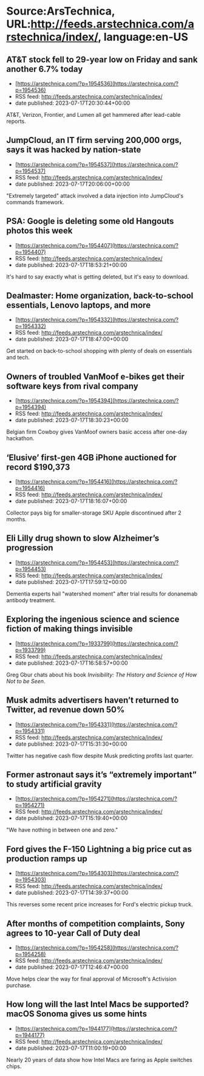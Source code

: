 # Source:ArsTechnica, URL:http://feeds.arstechnica.com/arstechnica/index/, language:en-US

## AT&T stock fell to 29-year low on Friday and sank another 6.7% today
 - [https://arstechnica.com/?p=1954536](https://arstechnica.com/?p=1954536)
 - RSS feed: http://feeds.arstechnica.com/arstechnica/index/
 - date published: 2023-07-17T20:30:44+00:00

AT&#038;T, Verizon, Frontier, and Lumen all get hammered after lead-cable reports.

## JumpCloud, an IT firm serving 200,000 orgs, says it was hacked by nation-state
 - [https://arstechnica.com/?p=1954537](https://arstechnica.com/?p=1954537)
 - RSS feed: http://feeds.arstechnica.com/arstechnica/index/
 - date published: 2023-07-17T20:06:00+00:00

"Extremely targeted" attack involved a data injection into JumpCloud's commands framework.

## PSA: Google is deleting some old Hangouts photos this week
 - [https://arstechnica.com/?p=1954407](https://arstechnica.com/?p=1954407)
 - RSS feed: http://feeds.arstechnica.com/arstechnica/index/
 - date published: 2023-07-17T18:53:21+00:00

It's hard to say exactly what is getting deleted, but it's easy to download.

## Dealmaster: Home organization, back-to-school essentials, Lenovo laptops, and more
 - [https://arstechnica.com/?p=1954332](https://arstechnica.com/?p=1954332)
 - RSS feed: http://feeds.arstechnica.com/arstechnica/index/
 - date published: 2023-07-17T18:47:00+00:00

Get started on back-to-school shopping with plenty of deals on essentials and tech.

## Owners of troubled VanMoof e-bikes get their software keys from rival company
 - [https://arstechnica.com/?p=1954394](https://arstechnica.com/?p=1954394)
 - RSS feed: http://feeds.arstechnica.com/arstechnica/index/
 - date published: 2023-07-17T18:30:23+00:00

Belgian firm Cowboy gives VanMoof owners basic access after one-day hackathon.

## ‘Elusive’ first-gen 4GB iPhone auctioned for record $190,373
 - [https://arstechnica.com/?p=1954416](https://arstechnica.com/?p=1954416)
 - RSS feed: http://feeds.arstechnica.com/arstechnica/index/
 - date published: 2023-07-17T18:16:07+00:00

Collector pays big for smaller-storage SKU Apple discontinued after 2 months.

## Eli Lilly drug shown to slow Alzheimer’s progression
 - [https://arstechnica.com/?p=1954453](https://arstechnica.com/?p=1954453)
 - RSS feed: http://feeds.arstechnica.com/arstechnica/index/
 - date published: 2023-07-17T17:59:12+00:00

Dementia experts hail "watershed moment" after trial results for donanemab antibody treatment.

## Exploring the ingenious science and science fiction of making things invisible
 - [https://arstechnica.com/?p=1933799](https://arstechnica.com/?p=1933799)
 - RSS feed: http://feeds.arstechnica.com/arstechnica/index/
 - date published: 2023-07-17T16:58:57+00:00

Greg Gbur chats about his book <em>Invisibility: The History and Science of How Not to be Seen</em>.

## Musk admits advertisers haven’t returned to Twitter, ad revenue down 50%
 - [https://arstechnica.com/?p=1954331](https://arstechnica.com/?p=1954331)
 - RSS feed: http://feeds.arstechnica.com/arstechnica/index/
 - date published: 2023-07-17T15:31:30+00:00

Twitter has negative cash flow despite Musk predicting profits last quarter.

## Former astronaut says it’s “extremely important” to study artificial gravity
 - [https://arstechnica.com/?p=1954271](https://arstechnica.com/?p=1954271)
 - RSS feed: http://feeds.arstechnica.com/arstechnica/index/
 - date published: 2023-07-17T15:19:40+00:00

"We have nothing in between one and zero."

## Ford gives the F-150 Lightning a big price cut as production ramps up
 - [https://arstechnica.com/?p=1954303](https://arstechnica.com/?p=1954303)
 - RSS feed: http://feeds.arstechnica.com/arstechnica/index/
 - date published: 2023-07-17T14:39:37+00:00

This reverses some recent price increases for Ford's electric pickup truck.

## After months of competition complaints, Sony agrees to 10-year Call of Duty deal
 - [https://arstechnica.com/?p=1954258](https://arstechnica.com/?p=1954258)
 - RSS feed: http://feeds.arstechnica.com/arstechnica/index/
 - date published: 2023-07-17T12:46:47+00:00

Move helps clear the way for final approval of Microsoft's Activision purchase.

## How long will the last Intel Macs be supported? macOS Sonoma gives us some hints
 - [https://arstechnica.com/?p=1944177](https://arstechnica.com/?p=1944177)
 - RSS feed: http://feeds.arstechnica.com/arstechnica/index/
 - date published: 2023-07-17T11:00:19+00:00

Nearly 20 years of data show how Intel Macs are faring as Apple switches chips.


